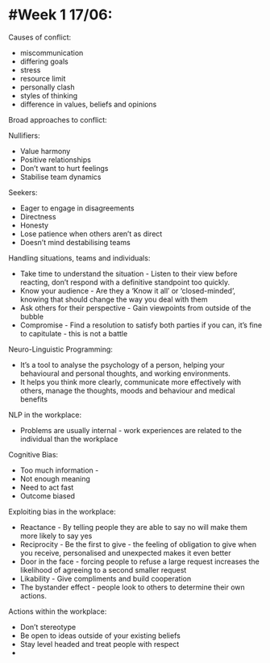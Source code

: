 # #Week 1 17/06:

Causes of conflict: 
- miscommunication
- differing goals
- stress
- resource limit
- personally clash
- styles of thinking
- difference in values, beliefs and opinions 

Broad approaches to conflict:

Nullifiers:
- Value harmony
- Positive relationships
- Don’t want to hurt feelings
- Stabilise team dynamics

Seekers:
- Eager to engage in disagreements
- Directness
- Honesty
- Lose patience when others aren’t as direct
- Doesn’t mind destabilising teams

Handling situations, teams and individuals:
- Take time to understand the situation - Listen to their view before reacting, don’t respond with a definitive standpoint too quickly.
- Know your audience - Are they a ‘Know it all’ or ‘closed-minded’, knowing that should change the way you deal with them
- Ask others for their perspective - Gain viewpoints from outside of the bubble
- Compromise - Find a resolution to satisfy both parties if you can, it’s fine to capitulate - this is not a battle

Neuro-Linguistic Programming:
- It’s a tool to analyse the psychology of a person, helping your behavioural and personal thoughts, and working environments. 
- It helps you think more clearly, communicate more effectively with others, manage the thoughts, moods and behaviour and medical benefits

NLP in the workplace:
- Problems are usually internal - work experiences are related to the individual than the workplace

Cognitive Bias:
- Too much information -
- Not enough meaning
- Need to act fast
- Outcome biased

Exploiting bias in the workplace:
- Reactance - By telling people they are able to say no will make them more likely to say yes
- Reciprocity - Be the first to give - the feeling of obligation to give when you receive, personalised and unexpected makes it even better
- Door in the face - forcing people to refuse a large request increases the likelihood of agreeing to a second smaller request
- Likability - Give compliments and build cooperation
- The bystander effect - people look to others to determine their own actions.

Actions within the workplace: 
- Don’t stereotype
- Be open to ideas outside of your existing beliefs 
- Stay level headed and treat people with respect
- 
